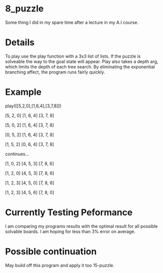 # 8_puzzle
Some thing I did in my spare time after a lecture in my A.I course.

# Details
To play use the play function with a 3x3 list of lists. If the puzzle is solveable the way to the goal state will appear. Play also takes a depth arg, which limits the depth of each tree search. By eliminating the exponential branching affect, the program runs fairly quickly. 

# Example
play([[5,2,0],[1,6,4],[3,7,8]])

 [5, 2, 0] 
 [1, 6, 4] 
 [3, 7, 8] 

 [5, 0, 2] 
 [1, 6, 4] 
 [3, 7, 8] 

 [0, 5, 2] 
 [1, 6, 4] 
 [3, 7, 8] 

 [1, 5, 2] 
 [0, 6, 4] 
 [3, 7, 8] 

 continues...

 [1, 0, 2] 
 [4, 5, 3] 
 [7, 8, 6] 

 [1, 2, 0] 
 [4, 5, 3] 
 [7, 8, 6] 

 [1, 2, 3] 
 [4, 5, 0] 
 [7, 8, 6] 

 [1, 2, 3] 
 [4, 5, 6] 
 [7, 8, 0] 
 
# Currently Testing Peformance 
I am comparing my programs results with the optimal result for all possible solvable boards. I am hoping for less than 3% error on average.
# Possible continuation
May build off this program and apply it too 15-puzzle.

